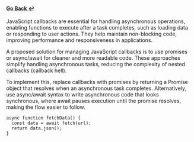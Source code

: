 #### [Go Back ↩](../README.md)
JavaScript callbacks are essential for handling asynchronous operations, enabling functions to execute after a task completes, such as loading data or responding to user actions. They help maintain non-blocking code, improving performance and responsiveness in applications.

A proposed solution for managing JavaScript callbacks is to use promises or async/await for cleaner and more readable code. These approaches simplify handling asynchronous tasks, reducing the complexity of nested callbacks (callback hell).

To implement this, replace callbacks with promises by returning a Promise object that resolves when an asynchronous task completes. Alternatively, use async/await syntax to write asynchronous code that looks synchronous, where await pauses execution until the promise resolves, making the flow easier to follow.

```
async function fetchData() {
  const data = await fetch(url);
  return data.json();
}
```